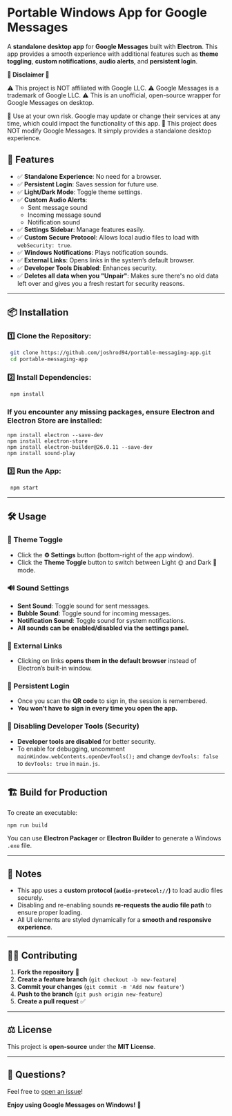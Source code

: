 # Portable Windows App for Google Messages

A **standalone desktop app** for **Google Messages** built with **Electron**. This app provides a smooth experience with additional features such as **theme toggling**, **custom notifications**, **audio alerts**, and **persistent login**.

**🚨 Disclaimer 🚨**

⚠️ This project is NOT affiliated with Google LLC.
⚠️ Google Messages is a trademark of Google LLC.
⚠️ This is an unofficial, open-source wrapper for Google Messages on desktop.

🔹 Use at your own risk. Google may update or change their services at any time, which could impact the functionality of this app.
🔹 This project does NOT modify Google Messages. It simply provides a standalone desktop experience.

## 🚀 Features

- ✅ **Standalone Experience**: No need for a browser.
- ✅ **Persistent Login**: Saves session for future use.
- ✅ **Light/Dark Mode**: Toggle theme settings.
- ✅ **Custom Audio Alerts**:
  - Sent message sound
  - Incoming message sound
  - Notification sound
- ✅ **Settings Sidebar**: Manage features easily.
- ✅ **Custom Secure Protocol**: Allows local audio files to load with `webSecurity: true`.
- ✅ **Windows Notifications**: Plays notification sounds.
- ✅ **External Links**: Opens links in the system’s default browser.
- ✅ **Developer Tools Disabled**: Enhances security.
- ✅ **Deletes all data when you "Unpair"**: Makes sure there's no old data left over and gives you a fresh restart for security reasons.

---

## 📦 Installation

### 1️⃣ Clone the Repository:
```sh
 git clone https://github.com/joshrod94/portable-messaging-app.git
 cd portable-messaging-app
```

### 2️⃣ Install Dependencies:
```sh
 npm install
```
### If you encounter any missing packages, ensure Electron and Electron Store are installed:
```
npm install electron --save-dev
npm install electron-store
npm install electron-builder@26.0.11 --save-dev
npm install sound-play
```

### 3️⃣ Run the App:
```sh
 npm start
```

---

## 🛠️ Usage

### 🎨 Theme Toggle
- Click the **⚙️ Settings** button (bottom-right of the app window).
- Click the **Theme Toggle** button to switch between Light 🌞 and Dark 🌙 mode.

### 🔊 Sound Settings
- **Sent Sound**: Toggle sound for sent messages.
- **Bubble Sound**: Toggle sound for incoming messages.
- **Notification Sound**: Toggle sound for system notifications.
- **All sounds can be enabled/disabled via the settings panel.**

### 🔗 External Links
- Clicking on links **opens them in the default browser** instead of Electron’s built-in window.

### 📌 Persistent Login
- Once you scan the **QR code** to sign in, the session is remembered.
- **You won’t have to sign in every time you open the app.**

### 🔕 Disabling Developer Tools (Security)
- **Developer tools are disabled** for better security.
- To enable for debugging, uncomment `mainWindow.webContents.openDevTools();` and change `devTools: false` to `devTools: true` in `main.js`.

---

## 🏗️ Build for Production
To create an executable:
```sh
npm run build
```

You can use **Electron Packager** or **Electron Builder** to generate a Windows `.exe` file.

---

## 📝 Notes

- This app uses a **custom protocol (`audio-protocol://`)** to load audio files securely.
- Disabling and re-enabling sounds **re-requests the audio file path** to ensure proper loading.
- All UI elements are styled dynamically for a **smooth and responsive experience**.

---

## 👨‍💻 Contributing
1. **Fork the repository** 📌
2. **Create a feature branch** (`git checkout -b new-feature`)
3. **Commit your changes** (`git commit -m 'Add new feature'`)
4. **Push to the branch** (`git push origin new-feature`)
5. **Create a pull request** ✅

---

## ⚖️ License
This project is **open-source** under the **MIT License**.

---

## 💬 Questions?
Feel free to [open an issue](https://github.com/joshrod94/portable-messaging-app/issues)!

**Enjoy using Google Messages on Windows!** 🎉


